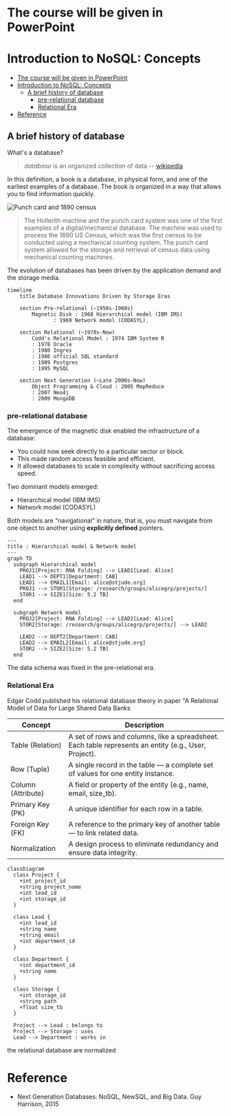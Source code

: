 # The course will be given in PowerPoint
# Introduction to NoSQL: Concepts
- [The course will be given in PowerPoint](#the-course-will-be-given-in-powerpoint)
- [Introduction to NoSQL: Concepts](#introduction-to-nosql-concepts)
  - [A brief history of database](#a-brief-history-of-database)
    - [pre-relational database](#pre-relational-database)
    - [Relational Era](#relational-era)
- [Reference](#reference)


## A brief history of database

What's a database?

> _database_ is an organized collection of data -- [wikipedia](https://en.wikipedia.org/wiki/Database)

In this definition, a book is a database, in physical form, and one of the earliest examples of a database. The book is organized in a way that allows you to find information quickly.


![Punch card and 1890 census](https://upload.wikimedia.org/wikipedia/commons/7/7c/1890_Census_Hollerith_Electrical_Counting_Machines_Sci_Amer.jpg)

> The Hollerith machine and the punch card system was one of the first examples of a digital/mechanical database. The machine was used to process the 1890 US Census, which was the first census to be conducted using a mechanical counting system. The punch card system allowed for the storage and retrieval of census data using mechanical counting machines.

The evolution of databases has been driven by the application demand and the storage media. 

```mermaid
timeline
    title Database Innovations Driven by Storage Eras

    section Pre-relational (~1950s-1960s)
        Magnetic Disk : 1968 Hierarchical model (IBM IMS)
               : 1969 Network model (CODASYL).

    section Relational (~1970s-Now)
        Codd's Relational Model : 1974 IBM System R 
        : 1978 Oracle
        : 1980 Ingres
        : 1986 official SQL standard
        : 1989 Postgres
        : 1995 MySQL

    section Next Generation (~Late 2000s-Now)
        Object Programming & Cloud : 2005 MapReduce
        : 2007 Neo4j
        : 2009 MongoDB
```
### pre-relational database

The emergence of the magnetic disk enabled the infrastructure of a database:
- You could now seek directly to a particular sector or block.
- This made random access feasible and efficient.
- It allowed databases to scale in complexity without sacrificing access speed.

Two dominant models emerged:
- Hierarchical model (IBM IMS)
- Network model (CODASYL)

Both models are "navigational" in nature, that is, you must navigate from one object to another using **explicitly defined** pointers.

```mermaid
---
title : Hierarchical model & Network model
---
graph TD
  subgraph Hierarchical model
    PROJ1[Project: RNA Folding] --> LEAD1[Lead: Alice]
    LEAD1 --> DEPT1[Department: CAB]
    LEAD1 --> EMAIL1[Email: alice@stjude.org]
    PROJ1 --> STOR1[Storage: /research/groups/alicegrp/projects/]
    STOR1 --> SIZE1[Size: 5.2 TB]
  end

  subgraph Network model
    PROJ2[Project: RNA Folding] --> LEAD2[Lead: Alice]
    STOR2[Storage: /research/groups/alicegrp/projects/] --> LEAD2

    LEAD2 --> DEPT2[Department: CAB]
    LEAD2 --> EMAIL2[Email: alice@stjude.org]
    STOR2 --> SIZE2[Size: 5.2 TB]
  end
```

The data schema was fixed in the pre-relational era.

### Relational Era
Edgar Codd published his relational database theory in paper "A Relational Model of Data for Large Shared Data Banks

| Concept | Description |
| ------- | ----------- |
| Table (Relation) | A set of rows and columns, like a spreadsheet. Each table represents an entity (e.g., User, Project). |
| Row (Tuple) | A single record in the table — a complete set of values for one entity instance. |
| Column (Attribute) | A field or property of the entity (e.g., name, email, size_tb). |
| Primary Key (PK) | A unique identifier for each row in a table. |
| Foreign Key (FK) | A reference to the primary key of another table — to link related data. |
| Normalization | A design process to eliminate redundancy and ensure data integrity. |

```mermaid
classDiagram
  class Project {
    +int project_id
    +string project_name
    +int lead_id
    +int storage_id
  }

  class Lead {
    +int lead_id
    +string name
    +string email
    +int department_id
  }

  class Department {
    +int department_id
    +string name
  }

  class Storage {
    +int storage_id
    +string path
    +float size_tb
  }

  Project --> Lead : belongs to
  Project --> Storage : uses
  Lead --> Department : works in

```

the relational database are normalized



# Reference
- Next Generation Databases: NoSQL, NewSQL, and Big Data. Guy Harrison, 2015